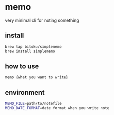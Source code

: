 # memo
very minimal cli for noting something

## install

```bash
brew tap bitoku/simplememo
brew install simplememo
```

## how to use

```bash
memo {what you want to write}
```

## environment

```bash
MEMO_FILE=path/to/notefile
MEMO_DATE_FORMAT=date format when you write note
```
